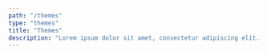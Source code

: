 ```yaml
---
path: "/themes"
type: "themes"
title: "Themes"
description: "Lorem ipsum dolor sit amet, consectetur adipiscing elit. Nunc tempus laoreet leo sit amet iaculis."
---
```

